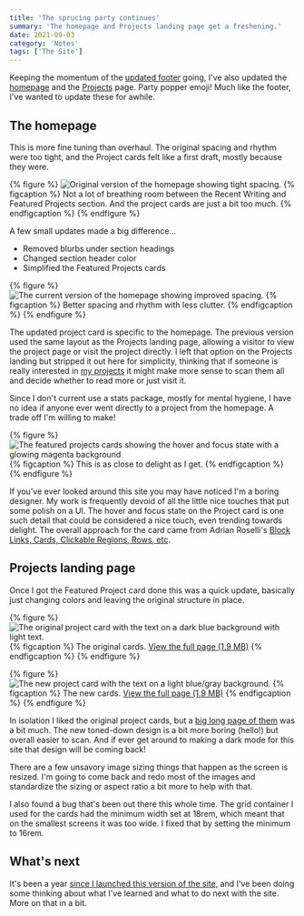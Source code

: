 ```yaml
---
title: 'The sprucing party continues'
summary: 'The homepage and Projects landing page get a freshening.'
date: 2021-09-03
category: 'Notes'
tags: ['The Site']
---
```


Keeping the momentum of the [updated footer](/notes/a-bit-of-sprucing-up/) going, I've also updated the [homepage](/) and the [Projects](/projects/) page. Party popper emoji! Much like the footer, I've wanted to update these for awhile.

## The homepage
This is more fine tuning than overhaul. The original spacing and rhythm were too tight, and the Project cards felt like a first draft, mostly because they were.

{% figure %}
  <picture>
    <source srcset="/img/HP-old-2021-08-31.avif" type="image/avif">
    <source srcset="/img/HP-old-2021-08-31.webp" type="image/webp">
    <img src="/img/HP-old-2021-08-31.jpg" alt="Original version of the homepage showing tight spacing." loading="lazy" />
  </picture>
  {% figcaption %}
    Not a lot of breathing room between the Recent Writing and Featured Projects section. And the project cards are just a bit too much.
  {% endfigcaption %}
{% endfigure %}

A few small updates made a big difference...

* Removed blurbs under section headings
* Changed section header color
* Simplified the Featured Projects cards

{% figure %}
  <picture>
    <source srcset="/img/HP-new.avif" type="image/avif">
    <source srcset="/img/HP-new.webp" type="image/webp">
    <img src="/img/HP-new.jpg" alt="The current version of the homepage showing improved spacing." loading="lazy" />
  </picture>
  {% figcaption %}
    Better spacing and rhythm with less clutter.
  {% endfigcaption %}
{% endfigure %}

The updated project card is specific to the homepage. The previous version used the same layout as the Projects landing page, allowing a visitor to view the project page or visit the project directly. I left that option on the Projects landing but stripped it out here for simplicity, thinking that if someone is really interested in [my projects](/projects/) it might make more sense to scan them all and decide whether to read more or just visit it.

Since I don't current use a stats package, mostly for mental hygiene, I have no idea if anyone ever went directly to a project from the homepage. A trade off I'm willing to make!


{% figure %}
  <picture>
    <source srcset="/img/featured-projects-hover-focus.avif" type="image/avif">
    <source srcset="/img/featured-projects-hover-focus.webp" type="image/webp">
    <img src="/img/featured-projects-hover-focus.jpg" alt="The featured projects cards showing the hover and focus state with a glowing magenta background" loading="lazy" />
  </picture>
  {% figcaption %}
    This is as close to delight as I get.
  {% endfigcaption %}
{% endfigure %}

If you've ever looked around this site you may have noticed I'm a boring designer. My work is frequently devoid of all the little nice touches that put some polish on a UI. The hover and focus state on the Project card is one such detail that could be considered a nice touch, even trending towards delight. The overall approach for the card came from Adrian Roselli's [Block Links, Cards, Clickable Regions, Rows, etc](https://adrianroselli.com/2020/02/block-links-cards-clickable-regions-etc.html).


## Projects landing page
Once I got the Featured Project card done this was a quick update, basically just changing colors and leaving the original structure in place.

{% figure %}
  <picture>
    <source srcset="/img/project-card-old.avif" type="image/avif">
    <source srcset="/img/project-card-old.webp" type="image/webp">
    <img src="/img/project-card-old.jpg" alt="The original project card with the text on a dark blue background with light text." loading="lazy" />
  </picture>
  {% figcaption %}
    The original cards. <a href="/img/projects-old-all.png">View the full page (1.9 MB)</a>
  {% endfigcaption %}
{% endfigure %}

{% figure %}
  <picture>
    <source srcset="/img/project-card-new.avif" type="image/avif">
    <source srcset="/img/project-card-new.webp" type="image/webp">
    <img src="/img/project-card-new.jpg" alt="The new project card with the text on a light blue/gray background." loading="lazy" />
  </picture>
  {% figcaption %}
    The new cards. <a href="/img/projects-new-all.png">View the full page (1.9 MB)</a>
  {% endfigcaption %}
{% endfigure %}

In isolation I liked the original project cards, but a [big long page of them](/img/projects-old-all.png) was a bit much. The new toned-down design is a bit more boring (hello!) but overall easier to scan. And if ever get around to making a dark mode for this site that design will be coming back!

There are a few unsavory image sizing things that happen as the screen is resized. I'm going to come back and redo most of the images and standardize the sizing or aspect ratio a bit more to help with that.


I also found a bug that's been out there this whole time. The grid container I used for the cards had the minimum width set at 18rem, which meant that on the smallest screens it was too wide. I fixed that by setting the minimum to 16rem.

## What's next
It's been a year [since I launched this version of the site](/articles/finally-a-new-site/), and I've been doing some thinking about what I've learned and what to do next with the site. More on that in a bit.
